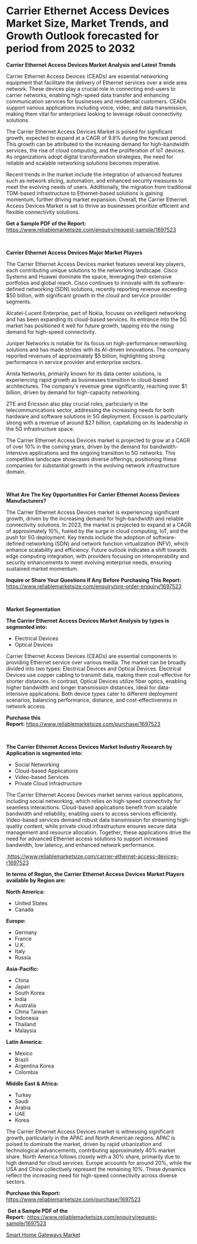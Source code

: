 <p><h1>Carrier Ethernet Access Devices Market Size, Market Trends, and Growth Outlook forecasted for period from 2025 to 2032</h1></p><p><strong>Carrier Ethernet Access Devices Market Analysis and Latest Trends</strong></p>
<p><p>Carrier Ethernet Access Devices (CEADs) are essential networking equipment that facilitate the delivery of Ethernet services over a wide area network. These devices play a crucial role in connecting end-users to carrier networks, enabling high-speed data transfer and enhancing communication services for businesses and residential customers. CEADs support various applications including voice, video, and data transmission, making them vital for enterprises looking to leverage robust connectivity solutions.</p><p>The Carrier Ethernet Access Devices Market is poised for significant growth, expected to expand at a CAGR of 9.8% during the forecast period. This growth can be attributed to the increasing demand for high-bandwidth services, the rise of cloud computing, and the proliferation of IoT devices. As organizations adopt digital transformation strategies, the need for reliable and scalable networking solutions becomes imperative.</p><p>Recent trends in the market include the integration of advanced features such as network slicing, automation, and enhanced security measures to meet the evolving needs of users. Additionally, the migration from traditional TDM-based infrastructure to Ethernet-based solutions is gaining momentum, further driving market expansion. Overall, the Carrier Ethernet Access Devices Market is set to thrive as businesses prioritize efficient and flexible connectivity solutions.</p></p>
<p><strong>Get a Sample PDF of the Report:&nbsp;</strong> <a href="https://www.reliablemarketsize.com/enquiry/request-sample/1697523?utm_campaign=2799&utm_medium=2&utm_source=Github&utm_content=ia&utm_term=24032025&utm_id=carrier-ethernet-access-devices">https://www.reliablemarketsize.com/enquiry/request-sample/1697523</a></p>
<p>&nbsp;</p>
<p><strong>Carrier Ethernet Access Devices Major Market Players</strong></p>
<p><p>The Carrier Ethernet Access Devices market features several key players, each contributing unique solutions to the networking landscape. Cisco Systems and Huawei dominate the space, leveraging their extensive portfolios and global reach. Cisco continues to innovate with its software-defined networking (SDN) solutions, recently reporting revenue exceeding $50 billion, with significant growth in the cloud and service provider segments. </p><p>Alcatel-Lucent Enterprise, part of Nokia, focuses on intelligent networking and has been expanding its cloud-based services. Its entrance into the 5G market has positioned it well for future growth, tapping into the rising demand for high-speed connectivity. </p><p>Juniper Networks is notable for its focus on high-performance networking solutions and has made strides with its AI-driven innovations. The company reported revenues of approximately $5 billion, highlighting strong performance in service provider and enterprise sectors.</p><p>Arista Networks, primarily known for its data center solutions, is experiencing rapid growth as businesses transition to cloud-based architectures. The company's revenue grew significantly, reaching over $1 billion, driven by demand for high-capacity networking.</p><p>ZTE and Ericsson also play crucial roles, particularly in the telecommunications sector, addressing the increasing needs for both hardware and software solutions in 5G deployment. Ericsson is particularly strong with a revenue of around $27 billion, capitalizing on its leadership in the 5G infrastructure space.</p><p>The Carrier Ethernet Access Devices market is projected to grow at a CAGR of over 10% in the coming years, driven by the demand for bandwidth-intensive applications and the ongoing transition to 5G networks. This competitive landscape showcases diverse offerings, positioning these companies for substantial growth in the evolving network infrastructure domain.</p></p>
<p>&nbsp;</p>
<p><strong>What Are The Key Opportunities For Carrier Ethernet Access Devices Manufacturers?</strong></p>
<p><p>The Carrier Ethernet Access Devices market is experiencing significant growth, driven by the increasing demand for high-bandwidth and reliable connectivity solutions. In 2023, the market is projected to expand at a CAGR of approximately 10%, fueled by the surge in cloud computing, IoT, and the push for 5G deployment. Key trends include the adoption of software-defined networking (SDN) and network function virtualization (NFV), which enhance scalability and efficiency. Future outlook indicates a shift towards edge computing integration, with providers focusing on interoperability and security enhancements to meet evolving enterprise needs, ensuring sustained market momentum.</p></p>
<p><strong>Inquire or Share Your Questions If Any Before Purchasing This Report:</strong> <a href="https://www.reliablemarketsize.com/enquiry/pre-order-enquiry/1697523?utm_campaign=2799&utm_medium=2&utm_source=Github&utm_content=ia&utm_term=24032025&utm_id=carrier-ethernet-access-devices">https://www.reliablemarketsize.com/enquiry/pre-order-enquiry/1697523</a></p>
<p>&nbsp;</p>
<p><strong>Market Segmentation</strong></p>
<p><strong>The Carrier Ethernet Access Devices Market Analysis by types is segmented into:</strong></p>
<p><ul><li>Electrical Devices</li><li>Optical Devices</li></ul></p>
<p><p>Carrier Ethernet Access Devices (CEADs) are essential components in providing Ethernet service over various media. The market can be broadly divided into two types: Electrical Devices and Optical Devices. Electrical Devices use copper cabling to transmit data, making them cost-effective for shorter distances. In contrast, Optical Devices utilize fiber optics, enabling higher bandwidth and longer transmission distances, ideal for data-intensive applications. Both device types cater to different deployment scenarios, balancing performance, distance, and cost-effectiveness in network access.</p></p>
<p><strong>Purchase this Report:&nbsp;</strong><a href="https://www.reliablemarketsize.com/purchase/1697523?utm_campaign=2799&utm_medium=2&utm_source=Github&utm_content=ia&utm_term=24032025&utm_id=carrier-ethernet-access-devices">https://www.reliablemarketsize.com/purchase/1697523</a></p>
<p>&nbsp;</p>
<p><strong>The Carrier Ethernet Access Devices Market Industry Research by Application is segmented into:</strong></p>
<p><ul><li>Social Networking</li><li>Cloud-based Applications</li><li>Video-based Services</li><li>Private Cloud Infrastructure</li></ul></p>
<p><p>The Carrier Ethernet Access Devices market serves various applications, including social networking, which relies on high-speed connectivity for seamless interactions. Cloud-based applications benefit from scalable bandwidth and reliability, enabling users to access services efficiently. Video-based services demand robust data transmission for streaming high-quality content, while private cloud infrastructure ensures secure data management and resource allocation. Together, these applications drive the need for advanced Ethernet access solutions to support increased bandwidth, low latency, and enhanced network performance.</p></p>
<p><a href="https://www.reliablemarketsize.com/carrier-ethernet-access-devices-r1697523?utm_campaign=2799&utm_medium=2&utm_source=Github&utm_content=ia&utm_term=24032025&utm_id=carrier-ethernet-access-devices">&nbsp;https://www.reliablemarketsize.com/carrier-ethernet-access-devices-r1697523</a></p>
<p><strong>In terms of Region, the Carrier Ethernet Access Devices Market Players available by Region are:</strong></p>
<p>
    <p> <strong> North America: </strong>
        <ul>
            <li>United States</li>
            <li>Canada</li>
        </ul>
        </p> 
    <p> <strong> Europe: </strong>
        <ul>
            <li>Germany</li>
            <li>France</li>
            <li>U.K.</li>
            <li>Italy</li>
            <li>Russia</li>
        </ul>
        </p> 
    <p> <strong> Asia-Pacific: </strong>
        <ul>
            <li>China</li>
            <li>Japan</li>
            <li>South Korea</li>
            <li>India</li>
            <li>Australia</li>
            <li>China Taiwan</li>
            <li>Indonesia</li>
            <li>Thailand</li>
            <li>Malaysia</li>
        </ul>
        </p> 
    <p> <strong> Latin America: </strong>
        <ul>
            <li>Mexico</li>
            <li>Brazil</li>
            <li>Argentina Korea</li>
            <li>Colombia</li>
        </ul>
        </p> 
    <p> <strong> Middle East & Africa: </strong>
        <ul>
            <li>Turkey</li>
            <li>Saudi</li>
            <li>Arabia</li>
            <li>UAE</li>
            <li>Korea</li>
        </ul>
    </p>
    </p>
<p><p>The Carrier Ethernet Access Devices market is witnessing significant growth, particularly in the APAC and North American regions. APAC is poised to dominate the market, driven by rapid urbanization and technological advancements, contributing approximately 40% market share. North America follows closely with a 30% share, primarily due to high demand for cloud services. Europe accounts for around 20%, while the USA and China collectively represent the remaining 10%. These dynamics reflect the increasing need for high-speed connectivity across diverse sectors.</p></p>
<p><strong>Purchase this Report: </strong><a href="https://www.reliablemarketsize.com/purchase/1697523?utm_campaign=2799&utm_medium=2&utm_source=Github&utm_content=ia&utm_term=24032025&utm_id=carrier-ethernet-access-devices">https://www.reliablemarketsize.com/purchase/1697523</a></p>
<p>&nbsp;<strong>Get a Sample PDF of the Report:&nbsp;&nbsp;</strong><a href="https://www.reliablemarketsize.com/enquiry/request-sample/1697523?utm_campaign=2799&utm_medium=2&utm_source=Github&utm_content=ia&utm_term=24032025&utm_id=carrier-ethernet-access-devices">https://www.reliablemarketsize.com/enquiry/request-sample/1697523</a></p>
<p><strong></strong></p>
<p><p><a href="https://github.com/chikenmhamdi/Market-Research-Report-List-1/blob/main/smart-home-gateways-market.md?utm_campaign=2799&utm_medium=2&utm_source=Github&utm_content=ia&utm_term=24032025&utm_id=carrier-ethernet-access-devices">Smart Home Gateways Market</a></p></p>